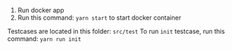 
1. Run docker app
2. Run this command: `yarn start` to start docker container

Testcases are located in this folder: `src/test`
To run `init` testcase, run this command: `yarn run init`
